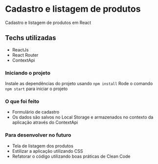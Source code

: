 # Cadastro e listagem de produtos

Cadastro e listagem de produtos em React

## Techs utilizadas

* ReactJs
* React Router
* ContextApi

### Iniciando o projeto
Instale as dependências do projeto usando `npm install`
Rode o comando `npm start` para iniciar o projeto

### O que foi feito
* Formulário de cadastro
* Os dados são salvos no Local Storage e armazenados no contexto da aplicação através do ContextApi

### Para desenvolver no futuro
* Tela de listagem dos produtos
* Estilizar a aplicação utilizando CSS
* Refatorar o código utilizando boas práticas de Clean Code

